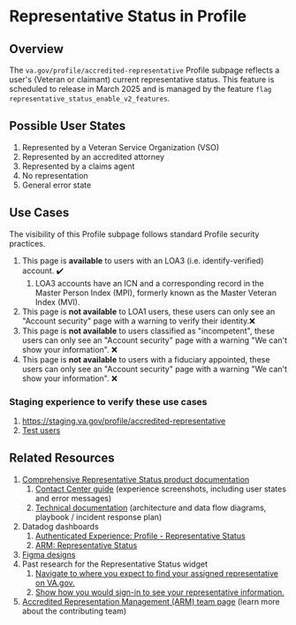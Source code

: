 # Representative Status in Profile

## Overview

The `va.gov/profile/accredited-representative` Profile subpage reflects a user's (Veteran or claimant) current representative status. This feature is scheduled to release in March 2025 and is managed by the feature `flag representative_status_enable_v2_features`.  

## Possible User States

1. Represented by a Veteran Service Organization (VSO)
2. Represented by an accredited attorney
3. Represented by a claims agent
4. No representation
5. General error state

## Use Cases

The visibility of this Profile subpage follows standard Profile security practices. 

1. This page is **available** to users with an LOA3 (i.e. identify-verified) account. ✔️
    1. LOA3 accounts have an ICN and a corresponding record in the Master Person Index (MPI), formerly known as the Master Veteran Index (MVI).
2. This page is **not available** to LOA1 users, these users can only see an "Account security" page with a warning to verify their identity.❌ 
3. This page is **not available** to users classified as "incompetent", these users can only see an "Account security" page with a warning "We can't show your information". ❌
4. This page is **not available** to users with a fiduciary appointed, these users can only see an "Account security" page with a warning "We can't show your information". ❌

### Staging experience to verify these use cases

1. https://staging.va.gov/profile/accredited-representative
2. [Test users](https://github.com/department-of-veterans-affairs/va.gov-team-sensitive/blob/master/Administrative/vagov-users/staging-test-accounts-accredited-representation-management-poa.csv)

## Related Resources

1. [Comprehensive Representative Status product documentation](https://github.com/department-of-veterans-affairs/va.gov-team/tree/master/products/accredited-representation-management/product-documentation/representative-status-widget)
    1. [Contact Center guide](https://github.com/department-of-veterans-affairs/va.gov-team/tree/master/products/accredited-representation-management/product-documentation/representative-status-widget/contact-center) (experience screenshots, including user states and error messages)
    2. [Technical documentation](https://github.com/department-of-veterans-affairs/va.gov-team/tree/master/products/accredited-representation-management/product-documentation/representative-status-widget/launch-materials) (architecture and data flow diagrams, playbook / incident response plan)
2. Datadog dashboards
    1. [Authenticated Experience: Profile - Representative Status](https://vagov.ddog-gov.com/dashboard/86m-u8e-z5x/authenticated-experience-profile?fromUser=false&refresh_mode=paused&from_ts=1744839001906&to_ts=1744842601906&live=false&tile_focus=2305414365356432) 
    2. [ARM: Representative Status](https://vagov.ddog-gov.com/dashboard/ttj-p2z-9gh/arm-representative-status-widget?fromUser=false&refresh_mode=sliding&from_ts=1742250564464&to_ts=1744842564464&live=true)
3. [Figma designs](https://www.figma.com/design/bzbwObT9hiItve0q3cQX9c/Find-and-Appoint-a-Representative?node-id=143-70474&p=f&t=SBYhMZpDtLkNiYib-0)
4. Past research for the Representative Status widget
    1. [Navigate to where you expect to find your assigned representative on VA.gov.](https://github.com/department-of-veterans-affairs/va.gov-team/blob/master/products/accredited-representation-management/research/2023-11-ARM-findarep-nav-usertest/research-findings.md#task-5--navigate-to-where-you-expect-to-find-your-assigned-representative-on-vagov)
    2. [Show how you would sign-in to see your representative information.](https://github.com/department-of-veterans-affairs/va.gov-team/blob/master/products/accredited-representation-management/research/2024-01-ARM-appointarep-usertest/research-findings.md#task-2--show-how-you-would-sign-in-to-see-your-representative-information)
5. [Accredited Representation Management (ARM) team page](https://github.com/department-of-veterans-affairs/va.gov-team/tree/master/products/accredited-representation-management) (learn more about the contributing team)

